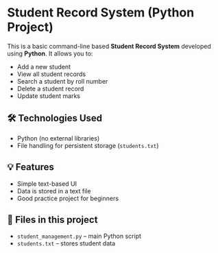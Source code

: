 # Student Record System (Python Project)

This is a basic command-line based **Student Record System** developed using **Python**. It allows you to:

- Add a new student
- View all student records
- Search a student by roll number
- Delete a student record
- Update student marks

## 🛠 Technologies Used

- Python (no external libraries)
- File handling for persistent storage (`students.txt`)

## 💡 Features

- Simple text-based UI
- Data is stored in a text file
- Good practice project for beginners

## 📂 Files in this project

- `student_management.py` – main Python script
- `students.txt` – stores student data


